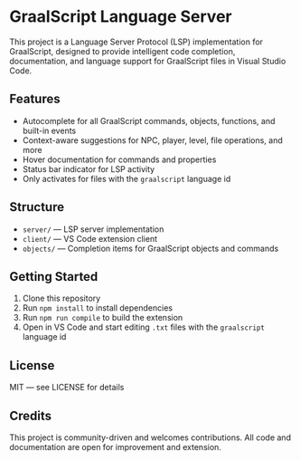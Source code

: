 # GraalScript Language Server

This project is a Language Server Protocol (LSP) implementation for GraalScript, designed to provide intelligent code completion, documentation, and language support for GraalScript files in Visual Studio Code.

## Features

-   Autocomplete for all GraalScript commands, objects, functions, and built-in events
-   Context-aware suggestions for NPC, player, level, file operations, and more
-   Hover documentation for commands and properties
-   Status bar indicator for LSP activity
-   Only activates for files with the `graalscript` language id

## Structure

-   `server/` — LSP server implementation
-   `client/` — VS Code extension client
-   `objects/` — Completion items for GraalScript objects and commands

## Getting Started

1. Clone this repository
2. Run `npm install` to install dependencies
3. Run `npm run compile` to build the extension
4. Open in VS Code and start editing `.txt` files with the `graalscript` language id

## License

MIT — see LICENSE for details

## Credits

This project is community-driven and welcomes contributions. All code and documentation are open for improvement and extension.
